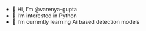 - 👋 Hi, I’m @varenya-gupta
- 👀 I’m interested in Python
- 🌱 I’m currently learning Ai based detection models

<!---
varenya-gupta/varenya-gupta is a ✨ special ✨ repository because its `README.md` (this file) appears on your GitHub profile.
You can click the Preview link to take a look at your changes.
--->
